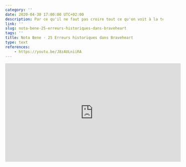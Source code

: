 ```yaml
---
category: ''
date: 2020-04-30 17:00:00 UTC+02:00
description: Par ce qu'il ne faut pas croire tout ce qu'on voit à la télé (ou au ciné)...
link: ''
slug: nota-bene-25-erreurs-historiques-dans-braveheart
tags: ''
title: Nota Bene - 25 Erreurs historiques dans Braveheart
type: text
references:
    - https://youtu.be/J8zAULniiRA
---
```

<iframe width="560" height="315" src="https://www.youtube-nocookie.com/embed/J8zAULniiRA" frameborder="0" allow="accelerometer; autoplay; encrypted-media; gyroscope; picture-in-picture" allowfullscreen></iframe>
